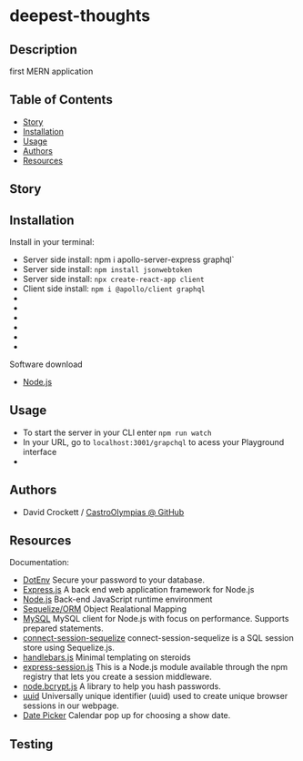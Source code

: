 

# deepest-thoughts

## Description
first MERN application

## Table of Contents
- [Story](#Story)
- [Installation](#Installation)
- [Usage](#Usage)
- [Authors](#Authors)
- [Resources](#Resources)


## Story



## Installation
Install in your terminal:
  <br>
* Server side install: npm i apollo-server-express graphql`
  <br>
* Server side install: `npm install jsonwebtoken`
  <br>
* Server side install: `npx create-react-app client`
  <br>
* Client side install: `npm i @apollo/client graphql`
  <br>
* 
  <br>
* 
  <br>
* 
  <br>
* 
  <br>
* 
  <br>
* 
  <br>

Software download
* <a href="https://nodejs.org/en/docs/">Node.js</a>
  <br>

## Usage
* To start the server in your CLI enter `npm run watch`
* In your URL, go to `localhost:3001/grapchql` to acess your Playground interface
* 


## Authors

* David Crockett / <a href="https://github.com/CastroOlympias">CastroOlympias @ GitHub</a>

## Resources
Documentation:
  <br>
* <a href="https://www.npmjs.com/package/dotenv">DotEnv</a> Secure your password to your database.
  <br>
* <a href="https://expressjs.com/">Express.js</a> A back end web application framework for Node.js
  <br>
* <a href="https://nodejs.org/en/docs/">Node.js</a> Back-end JavaScript runtime environment
  <br>
* <a href="http://sequelize.org/">Sequelize/ORM</a> Object Realational Mapping
  <br>
* <a href="https://www.npmjs.com/package/mysql2">MySQL</a> MySQL client for Node.js with focus on performance. Supports prepared statements.
  <br>
* <a href="https://www.npmjs.com/package/connect-session-sequelize">connect-session-sequelize</a> connect-session-sequelize is a SQL session store using Sequelize.js.
  <br>
* <a href="https://handlebarsjs.com/">handlebars.js</a> Minimal templating on steroids
  <br>
* <a href="https://www.npmjs.com/package/express-session">express-session.js</a> This is a Node.js module available through the npm registry that lets you create a session middleware.
* <a href="https://www.npmjs.com/package/bcrypt">node.bcrypt.js</a> A library to help you hash passwords.
* <a href="https://www.npmjs.com/package/uuid">uuid</a> Universally unique identifier (uuid) used to create unique browser sessions in our webpage.<br>
* <a href="https://jqueryui.com/datepicker/">Date Picker</a> Calendar pop up for choosing a show date.

## Testing

